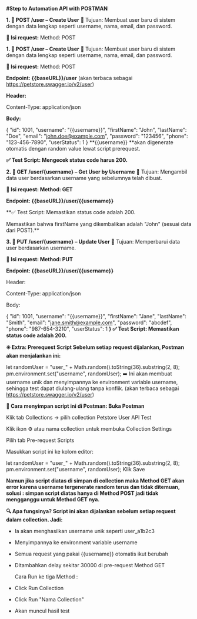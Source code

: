 **#Step to Automation API with POSTMAN**

**1. 🔹 POST /user – Create User**
📌 Tujuan:
Membuat user baru di sistem dengan data lengkap seperti username, nama, email, dan password.

**📄 Isi request:**
Method: POST

**1. 🔹 POST /user – Create User**
📌 Tujuan:
Membuat user baru di sistem dengan data lengkap seperti username, nama, email, dan password.

**📄 Isi request:**
Method: POST

**Endpoint: {{baseURL}}/user**
(akan terbaca sebagai https://petstore.swagger.io/v2/user)

**Header:**

Content-Type: application/json

**Body:**

{
  "id": 1001,
  "username": "{{username}}",
  "firstName": "John",
  "lastName": "Doe",
  "email": "john.doe@example.com",
  "password": "123456",
  "phone": "123-456-7890",
  "userStatus": 1
}
**{{username}} **akan digenerate otomatis dengan random value lewat script prerequest.

**✅ Test Script:
Mengecek status code harus 200.**

**2. 🔹 GET /user/{username} – Get User by Username**
📌 Tujuan:
Mengambil data user berdasarkan username yang sebelumnya telah dibuat.

**📄 Isi request:
Method: GET**

**Endpoint: {{baseURL}}/user/{{username}}**

**✅ Test Script:
Memastikan status code adalah 200.

Memastikan bahwa firstName yang dikembalikan adalah "John" (sesuai data dari POST).**

**3. 🔹 PUT /user/{username} – Update User**
📌 Tujuan:
Memperbarui data user berdasarkan username.

**📄 Isi request:
Method: PUT**

**Endpoint: {{baseURL}}/user/{{username}}**

Header:

Content-Type: application/json

Body:

{
  "id": 1001,
  "username": "{{username}}",
  "firstName": "Jane",
  "lastName": "Smith",
  "email": "jane.smith@example.com",
  "password": "abcdef",
  "phone": "987-654-3210",
  "userStatus": 1
**}
✅ Test Script:
Memastikan status code adalah 200.**

**✳️ Extra: Prerequest Script
Sebelum setiap request dijalankan, Postman akan menjalankan ini:**

let randomUser = "user_" + Math.random().toString(36).substring(2, 8);
pm.environment.set("username", randomUser);
➡️ Ini akan membuat username unik dan menyimpannya ke environment variable username, sehingga test dapat diulang-ulang tanpa konflik.
(akan terbaca sebagai https://petstore.swagger.io/v2/user)

**🔧 Cara menyimpan script ini di Postman:
Buka Postman**

Klik tab Collections → pilih collection Petstore User API Test

Klik ikon ⚙️ atau nama collection untuk membuka Collection Settings

Pilih tab Pre-request Scripts

Masukkan script ini ke kolom editor:

let randomUser = "user_" + Math.random().toString(36).substring(2, 8);
pm.environment.set("username", randomUser);
Klik Save

**Namun jika script diatas di simpan di collection maka Method GET akan error karena username tergenerate random terus dan tidak ditemuan, solusi :
simpan script diatas hanya di Method POST jadi tidak mengganggu untuk Method GET nya.**

**🔍 Apa fungsinya?
Script ini akan dijalankan sebelum setiap request dalam collection.
Jadi:**

- Ia akan menghasilkan username unik seperti user_a1b2c3
- Menyimpannya ke environment variable username
- Semua request yang pakai {{username}} otomatis ikut berubah
- Ditambahkan delay sekitar 30000 di pre-request Method GET
  
  Cara Run ke tiga Method :

- Click Run Collection
- Click Run "Nama Collection"
- Akan muncul hasil test

